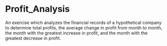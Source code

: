 # Profit_Analysis

An exercise which analyzes the financial records of a hypothetical company to determine total profits, the average change in profit from month to month, the month with the greatest increase in profit, and the month with the greatest decrease in profit.